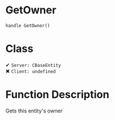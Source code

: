# GetOwner
```
handle GetOwner()
```
# Class
✔ `Server: CBaseEntity`  
✖ `Client: undefined`  

# Function Description
Gets this entity's owner
